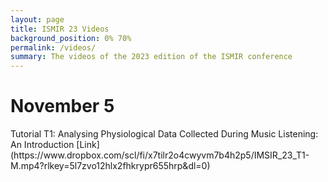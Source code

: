 ```yaml
---
layout: page
title: ISMIR 23 Videos
background_position: 0% 70%
permalink: /videos/
summary: The videos of the 2023 edition of the ISMIR conference
---
```


<h1> November 5 </h1>
Tutorial T1: Analysing Physiological Data Collected During Music Listening: An Introduction
[Link](https://www.dropbox.com/scl/fi/x7tilr2o4cwyvm7b4h2p5/IMSIR_23_T1-M.mp4?rlkey=5l7zvo12hlx2fhkrypr655hrp&dl=0)
